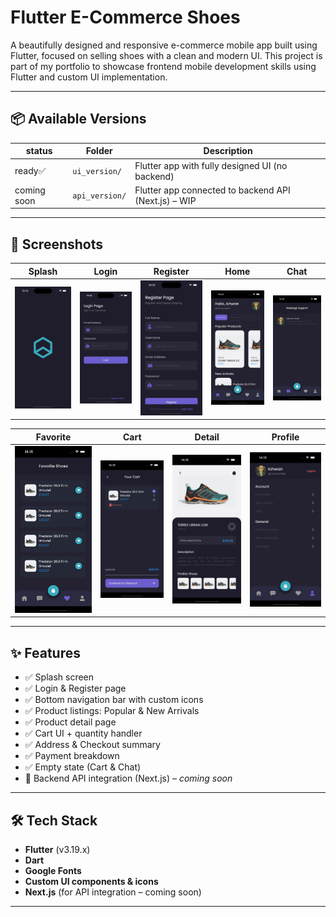 # Flutter E-Commerce Shoes

A beautifully designed and responsive e-commerce mobile app built using Flutter, focused on selling shoes with a clean and modern UI. This project is part of my portfolio to showcase frontend mobile development skills using Flutter and custom UI implementation.

---

## 📦 Available Versions

| status      | Folder         | Description                                          |
| ----------- | -------------- | ---------------------------------------------------- |
| ready✅     | `ui_version/`  | Flutter app with fully designed UI (no backend)      |
| coming soon | `api_version/` | Flutter app connected to backend API (Next.js) – WIP |

---

## 📱 Screenshots

| Splash                               | Login                              | Register                                 | Home                             | Chat                             |
| ------------------------------------ | ---------------------------------- | ---------------------------------------- | -------------------------------- | -------------------------------- |
| ![Splash](screenshot/splashpage.png) | ![Login](screenshot/loginpage.png) | ![Register](screenshot/registerpage.png) | ![Home](screenshot/homepage.png) | ![Chat](screenshot/chatpage.png) |

| Favorite                                 | Cart                             | Detail                                      | Profile                                |
| ---------------------------------------- | -------------------------------- | ------------------------------------------- | -------------------------------------- |
| ![Favorite](screenshot/favoritepage.png) | ![Cart](screenshot/cartpage.png) | ![Detail](screenshot/detailproductpage.png) | ![Profile](screenshot/profilepage.png) |

---

## ✨ Features

- ✅ Splash screen
- ✅ Login & Register page
- ✅ Bottom navigation bar with custom icons
- ✅ Product listings: Popular & New Arrivals
- ✅ Product detail page
- ✅ Cart UI + quantity handler
- ✅ Address & Checkout summary
- ✅ Payment breakdown
- ✅ Empty state (Cart & Chat)
- 🔄 Backend API integration (Next.js) – _coming soon_

---

## 🛠️ Tech Stack

- **Flutter** (v3.19.x)
- **Dart**
- **Google Fonts**
- **Custom UI components & icons**
- **Next.js** (for API integration – coming soon)

---
